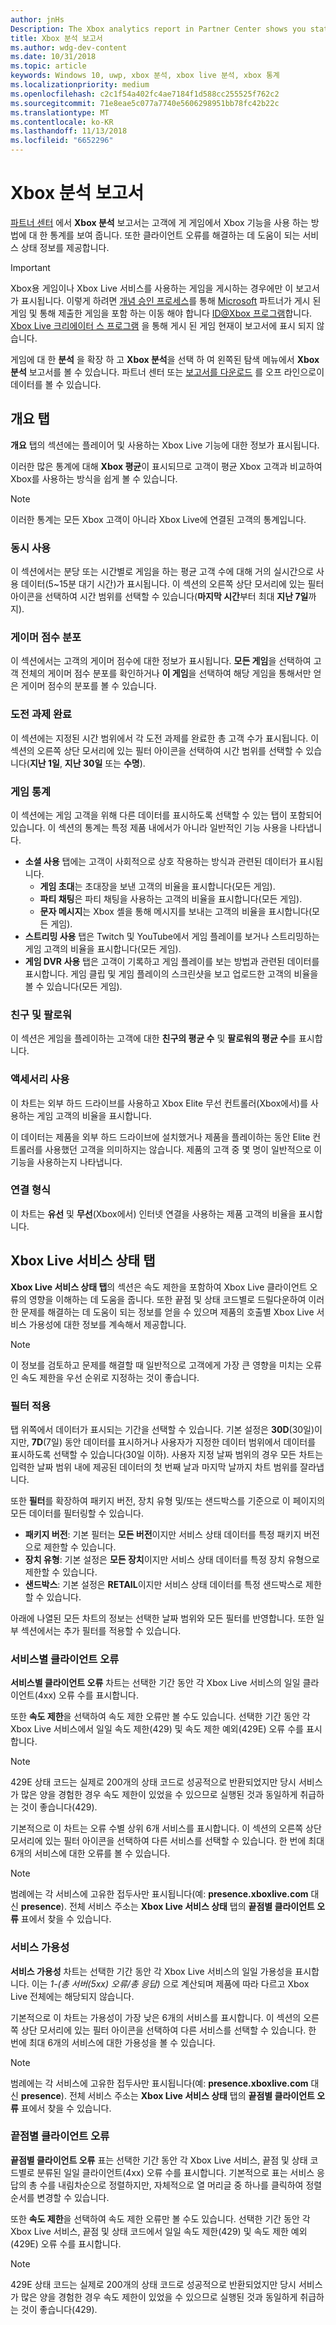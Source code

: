 ```yaml
---
author: jnHs
Description: The Xbox analytics report in Partner Center shows you statistics about how your customers are engaging with the Xbox features in your product.
title: Xbox 분석 보고서
ms.author: wdg-dev-content
ms.date: 10/31/2018
ms.topic: article
keywords: Windows 10, uwp, xbox 분석, xbox live 분석, xbox 통계
ms.localizationpriority: medium
ms.openlocfilehash: c2c1f54a402fc4ae7184f1d588cc255525f762c2
ms.sourcegitcommit: 71e8eae5c077a7740e5606298951bb78fc42b22c
ms.translationtype: MT
ms.contentlocale: ko-KR
ms.lasthandoff: 11/13/2018
ms.locfileid: "6652296"
---
```

# <a name="xbox-analytics-report"></a>Xbox 분석 보고서

[파트너 센터](https://partner.microsoft.com/dashboard) 에서 **Xbox 분석** 보고서는 고객에 게 게임에서 Xbox 기능을 사용 하는 방법에 대 한 통계를 보여 줍니다. 또한 클라이언트 오류를 해결하는 데 도움이 되는 서비스 상태 정보를 제공합니다.

> [!IMPORTANT]
> Xbox용 게임이나 Xbox Live 서비스를 사용하는 게임을 게시하는 경우에만 이 보고서가 표시됩니다. 이렇게 하려면 [개념 승인 프로세스](../gaming/concept-approval.md)를 통해 [Microsoft](../xbox-live/developer-program-overview.md#microsoft-partners) 파트너가 게시 된 게임 및 통해 제출한 게임을 포함 하는 이동 해야 합니다 [ ID@Xbox 프로그램](../xbox-live/developer-program-overview.md#id)합니다. [Xbox Live 크리에이터 스 프로그램](../xbox-live/get-started-with-creators/get-started-with-xbox-live-creators.md) 을 통해 게시 된 게임 현재이 보고서에 표시 되지 않습니다.

게임에 대 한 **분석** 을 확장 하 고 **Xbox 분석**을 선택 하 여 왼쪽된 탐색 메뉴에서 **Xbox 분석** 보고서를 볼 수 있습니다.  파트너 센터 또는 [보고서를 다운로드](download-analytic-reports.md) 를 오프 라인으로이 데이터를 볼 수 있습니다.


## <a name="overview-tab"></a>개요 탭

**개요** 탭의 섹션에는 플레이어 및 사용하는 Xbox Live 기능에 대한 정보가 표시됩니다.

이러한 많은 통계에 대해 **Xbox 평균**이 표시되므로 고객이 평균 Xbox 고객과 비교하여 Xbox를 사용하는 방식을 쉽게 볼 수 있습니다.

> [!NOTE]
> 이러한 통계는 모든 Xbox 고객이 아니라 Xbox Live에 연결된 고객의 통계입니다.


### <a name="concurrent-usage"></a>동시 사용

이 섹션에서는 분당 또는 시간별로 게임을 하는 평균 고객 수에 대해 거의 실시간으로 사용 데이터(5~15분 대기 시간)가 표시됩니다. 이 섹션의 오른쪽 상단 모서리에 있는 필터 아이콘을 선택하여 시간 범위를 선택할 수 있습니다(**마지막 시간**부터 최대 **지난 7일**까지).


### <a name="gamerscore-distribution"></a>게이머 점수 분포

이 섹션에서는 고객의 게이머 점수에 대한 정보가 표시됩니다. **모든 게임**을 선택하여 고객 전체의 게이머 점수 분포를 확인하거나 **이 게임**을 선택하여 해당 게임을 통해서만 얻은 게이머 점수의 분포를 볼 수 있습니다.


### <a name="achievement-unlocks"></a>도전 과제 완료

이 섹션에는 지정된 시간 범위에서 각 도전 과제를 완료한 총 고객 수가 표시됩니다. 이 섹션의 오른쪽 상단 모서리에 있는 필터 아이콘을 선택하여 시간 범위를 선택할 수 있습니다(**지난 1일**, **지난 30일** 또는 **수명**).


### <a name="game-statistics"></a>게임 통계

이 섹션에는 게임 고객을 위해 다른 데이터를 표시하도록 선택할 수 있는 탭이 포함되어 있습니다. 이 섹션의 통계는 특정 제품 내에서가 아니라 일반적인 기능 사용을 나타냅니다.

- **소셜 사용** 탭에는 고객이 사회적으로 상호 작용하는 방식과 관련된 데이터가 표시됩니다.
   - **게임 초대**는 초대장을 보낸 고객의 비율을 표시합니다(모든 게임).
   - **파티 채팅**은 파티 채팅을 사용하는 고객의 비율을 표시합니다(모든 게임).
   - **문자 메시지**는 Xbox 셸을 통해 메시지를 보내는 고객의 비율을 표시합니다(모든 게임).
- **스트리밍 사용** 탭은 Twitch 및 YouTube에서 게임 플레이를 보거나 스트리밍하는 게임 고객의 비율을 표시합니다(모든 게임).
- **게임 DVR 사용** 탭은 고객이 기록하고 게임 플레이를 보는 방법과 관련된 데이터를 표시합니다. 게임 클립 및 게임 플레이의 스크린샷을 보고 업로드한 고객의 비율을 볼 수 있습니다(모든 게임).


### <a name="friends-and-followers"></a>친구 및 팔로워

이 섹션은 게임을 플레이하는 고객에 대한 **친구의 평균 수** 및 **팔로워의 평균 수**를 표시합니다.


### <a name="accessory-usage"></a>액세서리 사용

이 차트는 외부 하드 드라이브를 사용하고 Xbox Elite 무선 컨트롤러(Xbox에서)를 사용하는 게임 고객의 비율을 표시합니다.

이 데이터는 제품을 외부 하드 드라이브에 설치했거나 제품을 플레이하는 동안 Elite 컨트롤러를 사용했던 고객을 의미하지는 않습니다. 제품의 고객 중 몇 명이 일반적으로 이 기능을 사용하는지 나타냅니다.


### <a name="connection-type"></a>연결 형식

이 차트는 **유선** 및 **무선**(Xbox에서) 인터넷 연결을 사용하는 제품 고객의 비율을 표시합니다.


## <a name="xbox-live-service-health-tab"></a>Xbox Live 서비스 상태 탭

**Xbox Live 서비스 상태 탭**의 섹션은 속도 제한을 포함하여 Xbox Live 클라이언트 오류의 영향을 이해하는 데 도움을 줍니다. 또한 끝점 및 상태 코드별로 드릴다운하여 이러한 문제를 해결하는 데 도움이 되는 정보를 얻을 수 있으며 제품의 호출별 Xbox Live 서비스 가용성에 대한 정보를 계속해서 제공합니다.

> [!NOTE]
> 이 정보를 검토하고 문제를 해결할 때 일반적으로 고객에게 가장 큰 영향을 미치는 오류인 속도 제한을 우선 순위로 지정하는 것이 좋습니다.


### <a name="apply-filters"></a>필터 적용

탭 위쪽에서 데이터가 표시되는 기간을 선택할 수 있습니다. 기본 설정은 **30D**(30일)이지만, **7D**(7일) 동안 데이터를 표시하거나 사용자가 지정한 데이터 범위에서 데이터를 표시하도록 선택할 수 있습니다(30일 이하). 사용자 지정 날짜 범위의 경우 모든 차트는 입력한 날짜 범위 내에 제공된 데이터의 첫 번째 날과 마지막 날까지 차트 범위를 잘라냅니다.

또한 **필터**를 확장하여 패키지 버전, 장치 유형 및/또는 샌드박스를 기준으로 이 페이지의 모든 데이터를 필터링할 수 있습니다.
- **패키지 버전**: 기본 필터는 **모든 버전**이지만 서비스 상태 데이터를 특정 패키지 버전으로 제한할 수 있습니다.
- **장치 유형**: 기본 설정은 **모든 장치**이지만 서비스 상태 데이터를 특정 장치 유형으로 제한할 수 있습니다.
- **샌드박스**: 기본 설정은 **RETAIL**이지만 서비스 상태 데이터를 특정 샌드박스로 제한할 수 있습니다.

아래에 나열된 모든 차트의 정보는 선택한 날짜 범위와 모든 필터를 반영합니다. 또한 일부 섹션에서는 추가 필터를 적용할 수 있습니다.


### <a name="client-errors-by-service"></a>서비스별 클라이언트 오류

**서비스별 클라이언트 오류** 차트는 선택한 기간 동안 각 Xbox Live 서비스의 일일 클라이언트(4xx) 오류 수를 표시합니다.

또한 **속도 제한**을 선택하여 속도 제한 오류만 볼 수도 있습니다. 선택한 기간 동안 각 Xbox Live 서비스에서 일일 속도 제한(429) 및 속도 제한 예외(429E) 오류 수를 표시합니다.

> [!NOTE]
> 429E 상태 코드는 실제로 200개의 상태 코드로 성공적으로 반환되었지만 당시 서비스가 많은 양을 경험한 경우 속도 제한이 있었을 수 있으므로 실행된 것과 동일하게 취급하는 것이 좋습니다(429).

기본적으로 이 차트는 오류 수별 상위 6개 서비스를 표시합니다. 이 섹션의 오른쪽 상단 모서리에 있는 필터 아이콘을 선택하여 다른 서비스를 선택할 수 있습니다. 한 번에 최대 6개의 서비스에 대한 오류를 볼 수 있습니다.

> [!NOTE]
> 범례에는 각 서비스에 고유한 접두사만 표시됩니다(예: **presence.xboxlive.com** 대신 **presence**). 전체 서비스 주소는 **Xbox Live 서비스 상태** 탭의 **끝점별 클라이언트 오류** 표에서 찾을 수 있습니다.


### <a name="service-availability"></a>서비스 가용성

**서비스 가용성** 차트는 선택한 기간 동안 각 Xbox Live 서비스의 일일 가용성을 표시합니다. 이는 *1-(총 서버(5xx) 오류/총 응답)* 으로 계산되며 제품에 따라 다르고 Xbox Live 전체에는 해당되지 않습니다.

기본적으로 이 차트는 가용성이 가장 낮은 6개의 서비스를 표시합니다. 이 섹션의 오른쪽 상단 모서리에 있는 필터 아이콘을 선택하여 다른 서비스를 선택할 수 있습니다. 한 번에 최대 6개의 서비스에 대한 가용성을 볼 수 있습니다.

> [!NOTE]
> 범례에는 각 서비스에 고유한 접두사만 표시됩니다(예: **presence.xboxlive.com** 대신 **presence**). 전체 서비스 주소는 **Xbox Live 서비스 상태** 탭의 **끝점별 클라이언트 오류** 표에서 찾을 수 있습니다.


### <a name="client-errors-by-endpoint"></a>끝점별 클라이언트 오류

**끝점별 클라이언트 오류** 표는 선택한 기간 동안 각 Xbox Live 서비스, 끝점 및 상태 코드별로 분류된 일일 클라이언트(4xx) 오류 수를 표시합니다. 기본적으로 표는 서비스 응답의 총 수를 내림차순으로 정렬하지만, 자체적으로 열 머리글 중 하나를 클릭하여 정렬 순서를 변경할 수 있습니다.

또한 **속도 제한**을 선택하여 속도 제한 오류만 볼 수도 있습니다. 선택한 기간 동안 각 Xbox Live 서비스, 끝점 및 상태 코드에서 일일 속도 제한(429) 및 속도 제한 예외(429E) 오류 수를 표시합니다.

> [!NOTE]
> 429E 상태 코드는 실제로 200개의 상태 코드로 성공적으로 반환되었지만 당시 서비스가 많은 양을 경험한 경우 속도 제한이 있었을 수 있으므로 실행된 것과 동일하게 취급하는 것이 좋습니다(429).










 

 
